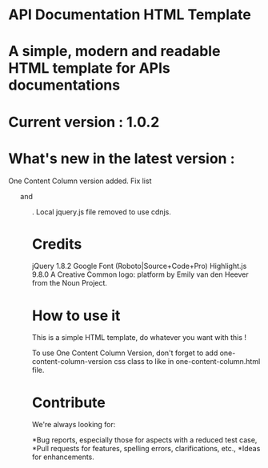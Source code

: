 # API Documentation HTML Template

# A simple, modern and readable HTML template for APIs documentations

# Current version : 1.0.2
# What's new in the latest version :
One Content Column version added.
Fix list <ul> and <ol>.
Local jquery.js file removed to use cdnjs.

# Credits
jQuery 1.8.2
Google Font (Roboto|Source+Code+Pro)
Highlight.js 9.8.0
A Creative Common logo: platform by Emily van den Heever from the Noun Project.

# How to use it
This is a simple HTML template, do whatever you want with this !

To use One Content Column Version, don't forget to add one-content-column-version css class to <body> like in one-content-column.html file.

# Contribute
We're always looking for:

*Bug reports, especially those for aspects with a reduced test case,
*Pull requests for features, spelling errors, clarifications, etc.,
*Ideas for enhancements.
